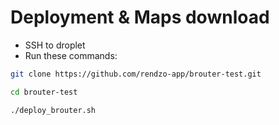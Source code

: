 # Deployment & Maps download

- SSH to droplet
- Run these commands:

```bash
git clone https://github.com/rendzo-app/brouter-test.git

cd brouter-test

./deploy_brouter.sh
```
